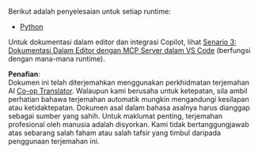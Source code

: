 <!--
CO_OP_TRANSLATOR_METADATA:
{
  "original_hash": "c8c1a74c74f6c2d42d511daf12d0b6c5",
  "translation_date": "2025-07-14T06:34:07+00:00",
  "source_file": "09-CaseStudy/docs-mcp/solution/README.md",
  "language_code": "ms"
}
-->
Berikut adalah penyelesaian untuk setiap runtime:
- [Python](./python/README.md)

Untuk dokumentasi dalam editor dan integrasi Copilot, lihat [Senario 3: Dokumentasi Dalam Editor dengan MCP Server dalam VS Code](./scenario3/README.md) (berfungsi dengan mana-mana runtime).

**Penafian**:  
Dokumen ini telah diterjemahkan menggunakan perkhidmatan terjemahan AI [Co-op Translator](https://github.com/Azure/co-op-translator). Walaupun kami berusaha untuk ketepatan, sila ambil perhatian bahawa terjemahan automatik mungkin mengandungi kesilapan atau ketidaktepatan. Dokumen asal dalam bahasa asalnya harus dianggap sebagai sumber yang sahih. Untuk maklumat penting, terjemahan profesional oleh manusia adalah disyorkan. Kami tidak bertanggungjawab atas sebarang salah faham atau salah tafsir yang timbul daripada penggunaan terjemahan ini.